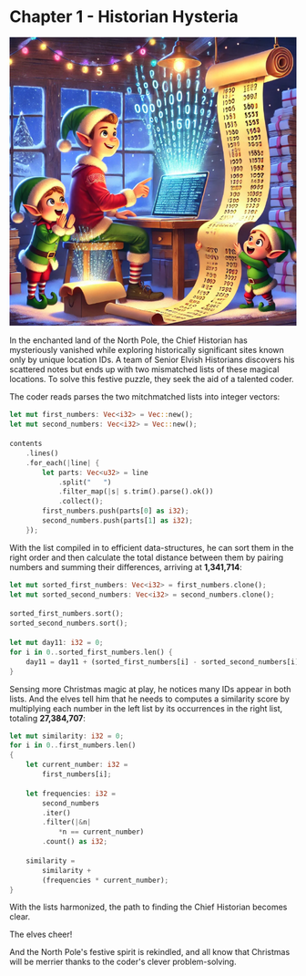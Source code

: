 # Chapter 1 - Historian Hysteria

![alt text](image.png)

In the enchanted land of the North Pole, the Chief Historian has mysteriously vanished while exploring historically significant sites known only by unique location IDs. A team of Senior Elvish Historians discovers his scattered notes but ends up with two mismatched lists of these magical locations. To solve this festive puzzle, they seek the aid of a talented coder.

The coder reads parses the two mitchmatched lists into integer vectors:

```rust
let mut first_numbers: Vec<i32> = Vec::new();
let mut second_numbers: Vec<i32> = Vec::new();

contents
    .lines()
    .for_each(|line| {
        let parts: Vec<u32> = line
            .split("   ")
            .filter_map(|s| s.trim().parse().ok())
            .collect();
        first_numbers.push(parts[0] as i32);
        second_numbers.push(parts[1] as i32);
    });
```

With the list compiled in to efficient data-structures, he can sort them in the right order and then calculate the total distance between them by pairing numbers and summing their differences, arriving at **1,341,714**:

```rust
let mut sorted_first_numbers: Vec<i32> = first_numbers.clone();
let mut sorted_second_numbers: Vec<i32> = second_numbers.clone();

sorted_first_numbers.sort();
sorted_second_numbers.sort();

let mut day11: i32 = 0;
for i in 0..sorted_first_numbers.len() {
    day11 = day11 + (sorted_first_numbers[i] - sorted_second_numbers[i]).abs();
}
```
Sensing more Christmas magic at play, he notices many IDs appear in both lists. And the elves tell him that he needs to computes a similarity score by multiplying each number in the left list by its occurrences in the right list, totaling **27,384,707**:

```rust
let mut similarity: i32 = 0;
for i in 0..first_numbers.len() 
{
    let current_number: i32 = 
        first_numbers[i];

    let frequencies: i32 = 
        second_numbers
        .iter()
        .filter(|&n| 
            *n == current_number)
        .count() as i32;

    similarity = 
        similarity + 
        (frequencies * current_number);
}
```

With the lists harmonized, the path to finding the Chief Historian becomes clear. 

The elves cheer! 

And the North Pole's festive spirit is rekindled, and all know that Christmas will be merrier thanks to the coder's clever problem-solving.
